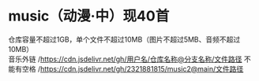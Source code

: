 # music（动漫·中）现40首
仓库容量不超过1GB，单个文件不超过10MB（图片不超过5MB、音频不超过10MB）  
音乐外链 
/https://cdn.jsdelivr.net/gh/用户名/仓库名称@分支名称/文件路径 不能有空格 /https://cdn.jsdelivr.net/gh/2321881815/music2@main/文件路径
